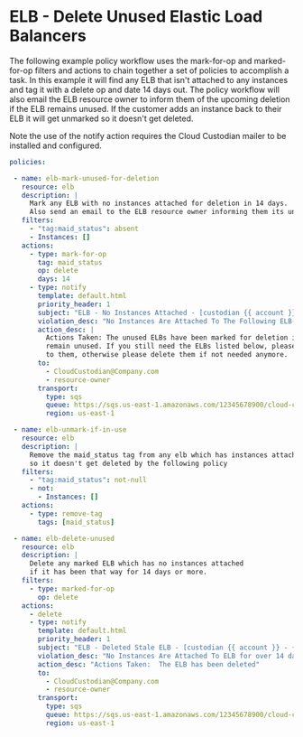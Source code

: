 # ELB - Delete Unused Elastic Load Balancers

The following example policy workflow uses the mark-for-op and
marked-for-op filters and actions to chain together a set of policies to
accomplish a task. In this example it will find any ELB that isn\'t
attached to any instances and tag it with a delete op and date 14 days
out. The policy workflow will also email the ELB resource owner to
inform them of the upcoming deletion if the ELB remains unused. If the
customer adds an instance back to their ELB it will get unmarked so it
doesn\'t get deleted.

Note the use of the notify action requires the Cloud Custodian mailer to
be installed and configured.

``` yaml
policies:

 - name: elb-mark-unused-for-deletion
   resource: elb
   description: |
     Mark any ELB with no instances attached for deletion in 14 days.
     Also send an email to the ELB resource owner informing them its unused.
   filters:
     - "tag:maid_status": absent
     - Instances: []
   actions:
     - type: mark-for-op
       tag: maid_status
       op: delete
       days: 14
     - type: notify
       template: default.html
       priority_header: 1
       subject: "ELB - No Instances Attached - [custodian {{ account }} - {{ region }}]"
       violation_desc: "No Instances Are Attached To The Following ELB(s):"
       action_desc: |
         Actions Taken: The unused ELBs have been marked for deletion in 14 if they
         remain unused. If you still need the ELBs listed below, please attach instances
         to them, otherwise please delete them if not needed anymore.
       to:
         - CloudCustodian@Company.com
         - resource-owner
       transport:
         type: sqs
         queue: https://sqs.us-east-1.amazonaws.com/12345678900/cloud-custodian-mailer
         region: us-east-1

 - name: elb-unmark-if-in-use
   resource: elb
   description: |
     Remove the maid_status tag from any elb which has instances attached
     so it doesn't get deleted by the following policy
   filters:
     - "tag:maid_status": not-null
     - not:
       - Instances: []
   actions:
     - type: remove-tag
       tags: [maid_status]

 - name: elb-delete-unused
   resource: elb
   description: |
     Delete any marked ELB which has no instances attached
     if it has been that way for 14 days or more.
   filters:
     - type: marked-for-op
       op: delete
   actions:
     - delete
     - type: notify
       template: default.html
       priority_header: 1
       subject: "ELB - Deleted Stale ELB - [custodian {{ account }} - {{ region }}]"
       violation_desc: "No Instances Are Attached To ELB for over 14 days:"
       action_desc: "Actions Taken:  The ELB has been deleted"
       to:
         - CloudCustodian@Company.com
         - resource-owner
       transport:
         type: sqs
         queue: https://sqs.us-east-1.amazonaws.com/12345678900/cloud-custodian-mailer
         region: us-east-1
```
